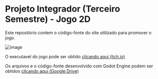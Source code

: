 # Projeto Integrador (Terceiro Semestre) - Jogo 2D

Este repositório contem o código-fonte do site utilizado para promover o jogo.

![image](https://user-images.githubusercontent.com/54417563/236078235-895ef7f1-8fdc-4e98-a300-36e0f8419257.png)



O executavel do jogo pode ser obtido [clicando aqui (itch.io)](https://redryun.itch.io/luckes-adventure)

Os arquivos e o código-fonte desenvolvido com Godot Engine podem ser obtidos [clicando aqui (Google Drive)](https://drive.google.com/file/d/1UdWKwt26O1EZHG_KvVq0zHQpoRX0kL0J/view?usp=sharing)
